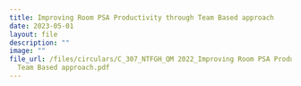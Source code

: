 ```yaml
---
title: Improving Room PSA Productivity through Team Based approach
date: 2023-05-01
layout: file
description: ""
image: ""
file_url: /files/circulars/C_307_NTFGH_QM 2022_Improving Room PSA Productivity through
  Team Based approach.pdf
---
```

